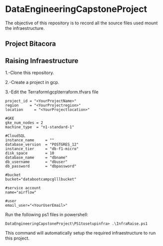 # DataEngineeringCapstoneProject
The objective of this repository is to record all the source files used mount the infraestructure.
## Project Bitacora

## Raising Infraestructure

1.-Clone this repository.

2.-Create a project in gcp.

3.-Edit the Terraform\gcp\terraform.tfvars file

```shell
project_id = "<YourProjectName>"
region     = "<YourProjectregion>"
location     = "<YourProjectlocation>"

#GKE
gke_num_nodes = 2
machine_type  = "n1-standard-1"

#CloudSQL
instance_name     = ""
database_version  = "POSTGRES_12"
instance_tier     = "db-f1-micro"
disk_space        = 10
database_name     = "dbname"
db_username       = "dbuser"
db_password       = "dbpassword"

#bucket
bucket="databootcampcglllbucket"

#service account
name="airflow"

#user
email_user="<YourUserEmail>"
```

Run the following ps1 files in powershell:


```shell
DataEngineeringCapstoneProject\PS1tosetupinfra> .\InfraRaise.ps1
```

This command will automatically setup the required infraestructure to run this project.
